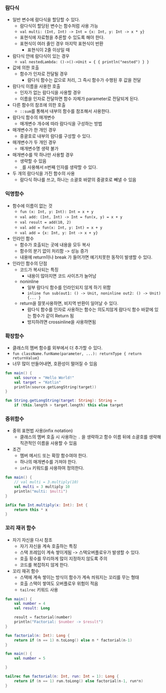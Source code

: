 ### 람다식

- 일반 변수에 람다식을 할당할 수 있다.
  - 람다식이 할당된 변수는 함수처럼 사용 가능
  - `val multi: (Int, Int) -> Int = {x: Int, y: Int -> x * y}`
  - 표현식에 자료형을 추론할 수 있도록 해야 한다.
  - 표현식이 여러 줄인 경우 마지막 표현식이 반환
    - 표현식이 2줄 이상일 때
- 람다식 안에 람다식이 있는 경우
  - `val nestedLambda: ()->()->Unit = { { println("nested") } }`
- 값에 의한 호출
  - 함수가 인자로 전달될 경우
    - 람다식 함수는 값으로 처리, 그 즉시 함수가 수행된 후 값을 전달
- 람다식 이름을 사용한 호출
  - 인자가 없는 람다식을 사용할 경우
  - 이름을 인자로 전달하면 함수 자체가 parameter로 전달되게 된다.
- 다른 함수의 참조에 의한 호출
  - `::sum`를 통해서 내부의 함수를 참조해서 사용한다.
- 람다식 함수의 매개변수
  - 매개변수 개수에 따라 람다식을 구성하는 방법
- 매개변수가 한 개인 경우
  - 중괄호로 내부의 람다를 구성할 수 있다.
- 매개변수가 두 개인 경우
  - 매개변수명 생략 불가
- 매개변수를 딱 하나만 사용할 경우
  - 생략할 수 있음
  - `_`를 사용해서 n번째 인자를 생략할 수 있다.
- 두 개의 람다식을 가진 함수의 사용
  - 람다식 하나를 쓰고, 하나는 소괄호 바깥의 중괄호로 빼낼 수 있음

### 익명함수

- 함수에 이름이 없는 것
  - `fun (x: Int, y: Int): Int = x + y`
  - `val add: (Int, Int) -> Int = fun(x, y) = x + y`
  - `val result = add(10, 2)`
  - `val add = fun(x: Int, y: Int) = x + y`
  - `val add = {x: Int, y: Int -> x + y}`
- 인라인 함수
  - 함수가 호출되는 곳에 내용을 모두 복사
  - 함수의 분기 없이 처리함 -> 성능 증가
  - 내용에 return이나 break 가 들어가면 예기치못한 동작이 발생할 수 있다.
- 인라인 함수의 단점
  - 코드가 복사되는 특징
    - 내용이 많아지면 코드 사이즈가 늘어남
  - noninline
    - 일부 람다식 함수를 인라인되지 않게 하기 위함
    - `inline fun sub(out1: () -> Unit, noninline out2: () -> Unit) {... }`
  - return을 잘못사용하면, 비지역 반환이 일어날 수 있다.
    - 람다식 함수를 인자로 사용하는 함수는 의도치않게 람다식 함수 바깥에 있는 함수가 같이 Return 됨
    - 방지하려면 crossinline을 사용하면됨

### 확장함수

- 클래스의 멤버 함수를 외부에서 더 추가할 수 있다.
- `fun className.funName(parameter, ...): returnType { return returnValue}`
- 너무 많이 만들어내면, 호환성이 떨어질 수 있음

```kotlin
fun main() {
    val source = "Hello World!"
    val target = "Kotlin"
    println(source.getLongString(target))
}

fun String.getLongString(target: String): String =
    if (this.length > target.length) this else target
```

### 중위함수

- 중위 표현법 사용(infix notation)
  - 클래스의 멤버 호출 시 사용하는 `.` 을 생략하고 함수 이름 뒤에 소괄호를 생략해 직관적인 이름을 사용할 수 있음
- 조건
  - 멤버 메서드 또는 확장 함수여야 한다.
  - 하나의 매개변수를 가져야 한다.
  - `infix` 키워드를 사용하여 정의한다.

```kotlin
fun main() {
    // val multi = 3.multiply(10)
    val multi = 3 multiply 10
    println("multi: $multi")
}

infix fun Int.multiply(x: Int): Int {
    return this * x
}
```

### 꼬리 재귀 함수

- 자기 자신을 다시 참조
  - 자기 자신을 계속 호출하는 특징
  - 스택 프레임이 계속 쌓이게됨 -> 스택오버플로우가 발생할 수 있다.
  - 호출 횟수를 무리하게 많이 지정하지 않도록 주의
  - 코드를 복잡하지 않게 한다.
- 꼬리 재귀 함수
  - 스택에 계속 쌓이는 방식이 함수가 계속 씌워지는 꼬리를 무는 형태
  - 호출 스택이 쌓여도 오버플로우 위험이 적음
  - `tailrec` 키워드 사용

```kotlin
fun main() {
    val number = 4
    val result: Long

    result = factorial(number)
    println("Factorial: $number -> $result")
}

fun factorial(n: Int): Long {
    return if (n == 1) n.toLong() else n * factorial(n-1)
}
```

```kotlin
fun main() {
    val number = 5

}

tailrec fun factorial(n: Int, run: Int = 1): Long {
    return if (n == 1) run.toLong() else factorial(n-1, run*n)
}
```
